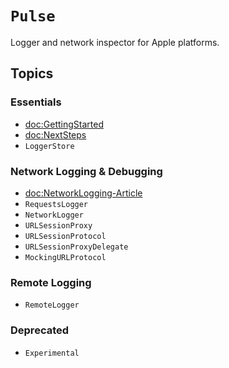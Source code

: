 # ``Pulse``

Logger and network inspector for Apple platforms.

## Topics

### Essentials

- <doc:GettingStarted>
- <doc:NextSteps>
- ``LoggerStore``

### Network Logging & Debugging

- <doc:NetworkLogging-Article>
- ``RequestsLogger``
- ``NetworkLogger``
- ``URLSessionProxy``
- ``URLSessionProtocol``
- ``URLSessionProxyDelegate``
- ``MockingURLProtocol``

### Remote Logging

- ``RemoteLogger``

### Deprecated

- ``Experimental``
